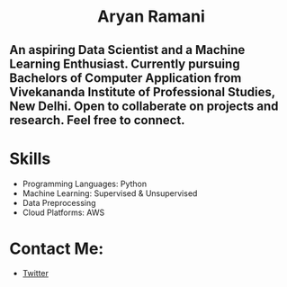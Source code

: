 # <div align='center'>Aryan Ramani
## An aspiring Data Scientist and a Machine Learning Enthusiast. Currently pursuing Bachelors of Computer Application from Vivekananda Institute of Professional Studies, New Delhi. Open to collaberate on projects and research. Feel free to connect. </div>

# Skills
* Programming Languages: Python
* Machine Learning: Supervised & Unsupervised
* Data Preprocessing
* Cloud Platforms: AWS

# Contact Me:
* [Twitter](https://twitter.com/notaryanramani)
<!---
NotAryanRamani/NotAryanRamani is a ✨ special ✨ repository because its `README.md` (this file) appears on your GitHub profile.
You can click the Preview link to take a look at your changes.
--->
